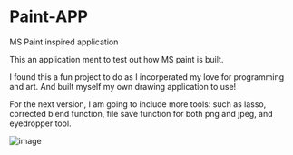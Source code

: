 # Paint-APP
MS Paint inspired application

This an application ment to test out how MS paint is built.

I found this a fun project to do as I incorperated my love for programming and art. And built myself my own drawing application to use!

For the next version, I am going to include more tools: such as lasso, corrected blend function, file save function for both png and jpeg, and eyedropper tool.

![image](https://github.com/user-attachments/assets/f298a5ee-41e6-47fc-b6c6-44e66d81ad8c)

